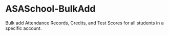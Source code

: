 # ASASchool-BulkAdd
Bulk add Attendance Records, Credits, and Test Scores for all students in a specific account.
